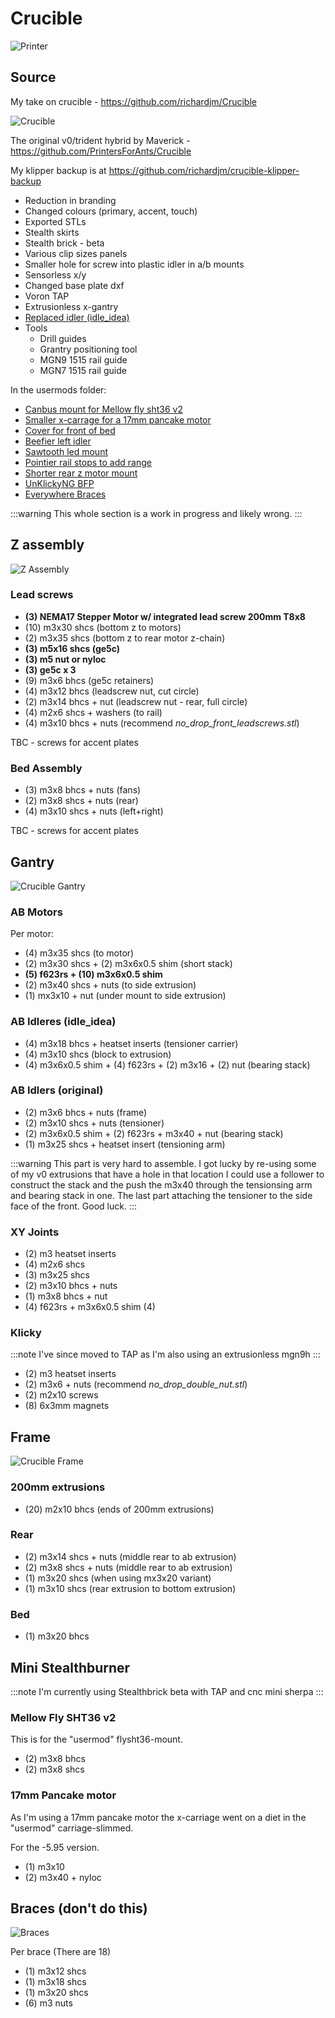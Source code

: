 # Crucible

![Printer](../static/img/crucible/printer.jpg)

## Source

My take on crucible - <https://github.com/richardjm/Crucible>

![Crucible](../static/img/crucible/crucible.png)

The original v0/trident hybrid by Maverick - <https://github.com/PrintersForAnts/Crucible>

My klipper backup is at <https://github.com/richardjm/crucible-klipper-backup>

- Reduction in branding
- Changed colours (primary, accent, touch)
- Exported STLs
- Stealth skirts
- Stealth brick - beta
- Various clip sizes panels
- Smaller hole for screw into plastic idler in a/b mounts
- Sensorless x/y
- Changed base plate dxf
- Voron TAP
- Extrusionless x-gantry
- [Replaced idler (idle_idea)](https://github.com/richardjm/Crucible/tree/main/Usermods/richardjm/idle_idea)
- Tools
  - Drill guides
  - Grantry positioning tool
  - MGN9 1515 rail guide
  - MGN7 1515 rail guide

In the usermods folder:

- [Canbus mount for Mellow fly sht36 v2](https://github.com/richardjm/Crucible/tree/main/Usermods/richardjm/flysht36-mount)
- [Smaller x-carrage for a 17mm pancake motor](https://github.com/richardjm/Crucible/tree/main/Usermods/richardjm/carriage-slimmed)
- [Cover for front of bed](https://github.com/richardjm/Crucible/tree/main/Usermods/richardjm/frond-bed-cover)
- [Beefier left idler](https://github.com/richardjm/Crucible/tree/main/Usermods/richardjm/idler_beefy)
- [Sawtooth led mount](https://github.com/richardjm/Crucible/tree/main/Usermods/richardjm/leds)
- [Pointier rail stops to add range](https://github.com/richardjm/Crucible/tree/main/Usermods/richardjm/pointy-stop)
- [Shorter rear z motor mount](https://github.com/richardjm/Crucible/tree/main/Usermods/richardjm/short-rear-z)
- [UnKlickyNG BFP](https://github.com/richardjm/Crucible/tree/main/Usermods/richardjm/UnKlickyNG)
- [Everywhere Braces](https://github.com/richardjm/Crucible/tree/main/Usermods/richardjm/everywhere-brace)

:::warning
This whole section is a work in progress and likely wrong.
:::


## Z assembly

![Z Assembly](../static/img/crucible/z-asembly.png)

### Lead screws

- **(3) NEMA17 Stepper Motor w/ integrated lead screw 200mm T8x8**
- (10) m3x30 shcs (bottom z to motors)
- (2) m3x35 shcs (bottom z to rear motor z-chain)
- **(3) m5x16 shcs (ge5c)**
- **(3) m5 nut or nyloc**
- **(3) ge5c x 3**
- (9) m3x6 bhcs (ge5c retainers)
- (4) m3x12 bhcs (leadscrew nut, cut circle)
- (2) m3x14 bhcs + nut (leadscrew nut - rear, full circle)
- (4) m2x6 shcs + washers (to rail)
- (4) m3x10 bhcs + nuts (recommend _no_drop_front_leadscrews.stl_)

TBC - screws for accent plates

### Bed Assembly

- (3) m3x8 bhcs + nuts (fans)
- (2) m3x8 shcs + nuts (rear)
- (4) m3x10 shcs + nuts (left+right)

TBC - screws for accent plates

## Gantry

![Crucible Gantry](../static/img/crucible/gantry.png)

### AB Motors

Per motor:

- (4) m3x35 shcs (to motor)
- (2) m3x30 shcs + (2) m3x6x0.5 shim (short stack)
- **(5) f623rs + (10) m3x6x0.5 shim**
- (2) m3x40 shcs + nuts (to side extrusion)
- (1) mx3x10 + nut (under mount to side extrusion)

### AB Idleres (idle_idea)

- (4) m3x18 bhcs + heatset inserts (tensioner carrier)
- (4) m3x10 shcs (block to extrusion)
- (4) m3x6x0.5 shim + (4) f623rs + (2) m3x16 + (2) nut (bearing stack)

### AB Idlers (original)

- (2) m3x6 bhcs + nuts (frame)
- (2) m3x10 shcs + nuts (tensioner)
- (2) m3x6x0.5 shim + (2) f623rs + m3x40 + nut (bearing stack)
- (1) m3x25 shcs + heatset insert (tensioning arm)

:::warning
This part is very hard to assemble. I got lucky by re-using some of my v0
extrusions that have a hole in that location I could use a follower to
construct the stack and the push the m3x40 through the tensionsing arm and
bearing stack in one.
The last part attaching the tensioner to the side face of the front.
Good luck.
:::

### XY Joints

- (2) m3 heatset inserts
- (4) m2x6 shcs
- (3) m3x25 shcs
- (2) m3x10 bhcs + nuts
- (1) m3x8 bhcs + nut
- (4) f623rs + m3x6x0.5 shim (4)

### Klicky

:::note
I've since moved to TAP as I'm also using an extrusionless mgn9h
:::

- (2) m3 heatset inserts
- (2) m3x6 + nuts (recommend _no_drop_double_nut.stl_)
- (2) m2x10 screws
- (8) 6x3mm magnets

## Frame

![Crucible Frame](../static/img/crucible/frame.png)

### 200mm extrusions

- (20) m2x10 bhcs (ends of 200mm extrusions)

### Rear

- (2) m3x14 shcs + nuts (middle rear to ab extrusion)
- (2) m3x8 shcs + nuts (middle rear to ab extrusion)
- (1) m3x20 shcs (when using mx3x20 variant)
- (1) m3x10 shcs (rear extrusion to bottom extrusion)

### Bed

- (1) m3x20 bhcs

## Mini Stealthburner

:::note
I'm currently using Stealthbrick beta with TAP and cnc mini sherpa
:::

### Mellow Fly SHT36 v2

This is for the "usermod" flysht36-mount.

- (2) m3x8 bhcs
- (2) m3x8 shcs

### 17mm Pancake motor

As I'm using a 17mm pancake motor the x-carriage went on a diet in the
"usermod" carriage-slimmed.

For the -5.95 version.

- (1) m3x10
- (2) m3x40 + nyloc

## Braces (don't do this)

![Braces](../static/img/crucible/braces.png)

Per brace (There are 18)

- (1) m3x12 shcs
- (1) m3x18 shcs
- (1) m3x20 shcs
- (6) m3 nuts
